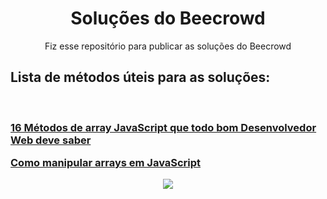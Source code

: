 <h1 align="center"> Soluções do Beecrowd </h1>

<p align="center">Fiz esse repositório para publicar as soluções do Beecrowd <br>
<h2>Lista de métodos úteis para as soluções: </h2>
<br>
</p>

<h3>
<a href="https://terminalroot.com.br/2021/09/16-metodos-de-array-javascript-que-todo-bom-desenvolvedor-web-deve-saber.html">
16 Métodos de array JavaScript que todo bom Desenvolvedor Web deve saber</a>
                                                 
<br>

<a href="https://www.freecodecamp.org/portuguese/news/como-manipular-arrays-em-javascript/amp/">Como manipular arrays em JavaScript</a>

</h3>


<p align="center">
<img src="http://img.shields.io/static/v1?label=STATUS&message=EM%20DESENVOLVIMENTO&color=GREEN&style=for-the-badge"/>
</p>
